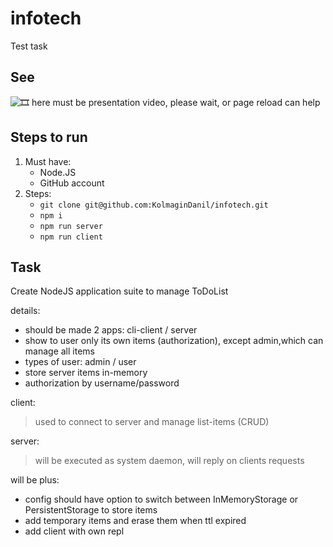 # infotech
Test task

## See
![🎞️ here must be presentation video, please wait, or page reload can help](https://drive.google.com/uc?export=view&id=1qpapzCdZPdqXXNWihjVZYj7N3aUtdzaZ)

## Steps to run
1. Must have:
    * Node.JS
    * GitHub account
2. Steps:
    * `git clone git@github.com:KolmaginDanil/infotech.git`
    * `npm i`
    * `npm run server`
    * `npm run client`

## Task

Create NodeJS application suite to manage ToDoList

details:
- should be made 2 apps: cli-client / server
- show to user only its own items (authorization), except admin,which can manage all items
- types of user: admin / user
- store server items in-memory
- authorization by username/password

client:
>used to connect to server and manage list-items (CRUD)

server:
>will be executed as system daemon, will reply on clients requests

will be plus:
- config should have option to switch between InMemoryStorage or PersistentStorage to store items
- add temporary items and erase them when ttl expired
- add client with own repl
